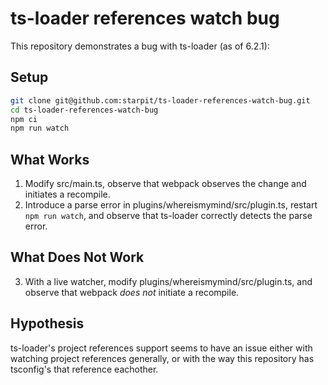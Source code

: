 # ts-loader references watch bug

This repository demonstrates a bug with ts-loader (as of 6.2.1):

## Setup


```sh
git clone git@github.com:starpit/ts-loader-references-watch-bug.git
cd ts-loader-references-watch-bug
npm ci
npm run watch
```

## What Works

1. Modify src/main.ts, observe that webpack observes the change and
initiates a recompile.
2. Introduce a parse error in plugins/whereismymind/src/plugin.ts,
restart `npm run watch`, and observe that ts-loader correctly detects
the parse error.

## What Does Not Work

3. With a live watcher, modify plugins/whereismymind/src/plugin.ts,
   and observe that webpack *does not* initiate a recompile.

## Hypothesis

ts-loader's project references support seems to have an issue either
with watching project references generally, or with the way this
repository has tsconfig's that reference eachother.
